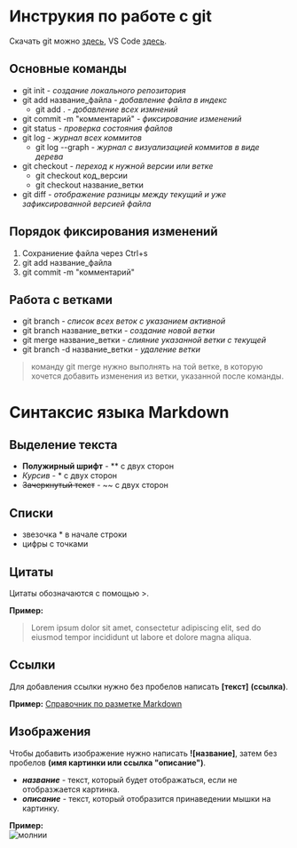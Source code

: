 # Инструкия по работе с git

Скачать git можно [здесь](https://git-scm.com/downloads), VS Code [здесь](https://code.visualstudio.com/Download).

## Основные команды
* git init - *создание локального репозитория*
* git add название_файла - *добавление файла в индекс*
  * git add . - *добавление всех измнений*
* git commit -m "комментарий" - *фиксирование изменений*
* git status - *проверка состояния файлов*
* git log - *журнал всех коммитов*
  * git log --graph - *журнал с визуализацией коммитов в виде дерева*
* git checkout - *переход к нужной версии или ветке*
  * git checkout код_версии
  * git checkout название_ветки
* git diff - *отображение разницы между текущий и уже зафиксированной версией файла*

## Порядок фиксирования изменений
1. Сохраниение файла через Ctrl+s
2. git add название_файла
3. git commit -m "комментарий"

## Работа с ветками

* git branch - *список всех веток с указанием активной*
* git branch название_ветки - *создание новой ветки*
* git merge название_ветки - *слияние указанной ветки с текущей*
* git branch -d название_ветки - *удаление ветки*


> команду git merge нужно выполнять на той ветке, в которую хочется добавить изменения из ветки, указанной после команды.

Синтаксис языка Markdown
==

## Выделение текста
* **Полужирный шрифт** - ** с двух сторон
* *Курсив* - * с двух сторон
* ~~Зачеркнутый текст~~ - ~~ с двух сторон

## Списки
* звезочка * в начале строки
* цифры с точками

## Цитаты
Цитаты обозначаются с помощью >.

**Пример:**
> Lorem ipsum dolor sit amet, consectetur adipiscing elit, sed do eiusmod tempor incididunt ut labore et dolore magna aliqua. 

## Ссылки
Для добавления ссылки нужно без пробелов написать **[текст]** **(ссылка)**. 

**Пример:** [Справочник по разметке Markdown](https://docs.microsoft.com/ru-ru/contribute/markdown-reference)

## Изображения
Чтобы добавить изображение нужно написать **![название]**, затем без пробелов **(имя картинки или ссылка "описание")**.   
* ***название*** - текст, который будет отображаться, если не отобразжается картинка.
* ***описание*** - текст, который отобразится принаведении мышки на картинку.

**Пример:**  
![молнии](thunder.jpg "Credit: Vasin Lee/shutterstock")

